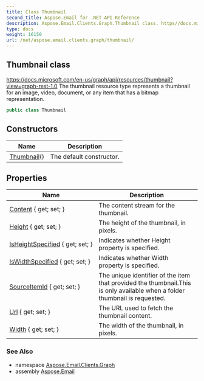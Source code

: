 ```yaml
---
title: Class Thumbnail
second_title: Aspose.Email for .NET API Reference
description: Aspose.Email.Clients.Graph.Thumbnail class. https//docs.microsoft.com/enus/graph/api/resources/thumbnailviewgraphrest1.0 The thumbnail resource type represents a thumbnail for an image video document or any item that has a bitmap representation
type: docs
weight: 16150
url: /net/aspose.email.clients.graph/thumbnail/
---
```

## Thumbnail class

https://docs.microsoft.com/en-us/graph/api/resources/thumbnail?view=graph-rest-1.0 The thumbnail resource type represents a thumbnail for an image, video, document, or any item that has a bitmap representation.

```csharp
public class Thumbnail
```

## Constructors

| Name | Description |
| --- | --- |
| [Thumbnail](thumbnail/)() | The default constructor. |

## Properties

| Name | Description |
| --- | --- |
| [Content](../../aspose.email.clients.graph/thumbnail/content/) { get; set; } | The content stream for the thumbnail. |
| [Height](../../aspose.email.clients.graph/thumbnail/height/) { get; set; } | The height of the thumbnail, in pixels. |
| [IsHeightSpecified](../../aspose.email.clients.graph/thumbnail/isheightspecified/) { get; set; } | Indicates whether Height property is specified. |
| [IsWidthSpecified](../../aspose.email.clients.graph/thumbnail/iswidthspecified/) { get; set; } | Indicates whether Width property is specified. |
| [SourceItemId](../../aspose.email.clients.graph/thumbnail/sourceitemid/) { get; set; } | The unique identifier of the item that provided the thumbnail.This is only available when a folder thumbnail is requested. |
| [Url](../../aspose.email.clients.graph/thumbnail/url/) { get; set; } | The URL used to fetch the thumbnail content. |
| [Width](../../aspose.email.clients.graph/thumbnail/width/) { get; set; } | The width of the thumbnail, in pixels. |

### See Also

* namespace [Aspose.Email.Clients.Graph](../../aspose.email.clients.graph/)
* assembly [Aspose.Email](../../)


